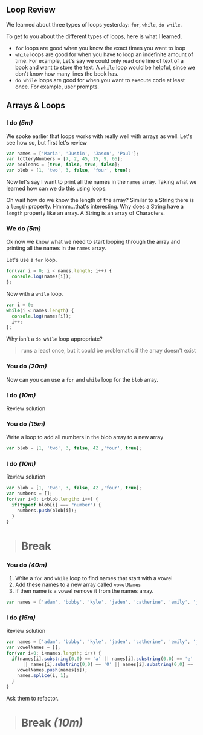 ## Loop Review
We learned about three types of loops yesterday: `for`, `while`, `do while`.

To get to you about the different types of loops, here is what I learned.
- `for` loops are good when you know the exact times you want to loop
- `while` loops are good for when you have to loop an indefinite amount of time. For example, Let's say we could only read one line of text of a book and want to store the text. A `while` loop would be helpful, since we don't know how many lines the book has.
- `do while` loops are good for when you want to execute code at least once. For example, user prompts.



## Arrays & Loops

### I do _(5m)_
We spoke earlier that loops works with really well with arrays as well. Let's see how so, but first let's review
```js
var names = ['Maria', 'Justin', 'Jason', 'Paul'];
var lotteryNumbers = [7, 2, 45, 15, 9, 66];
var booleans = [true, false, true, false];
var blob = [1, 'two', 3, false, 'four', true];
```

Now let's say I want to print all the names in the `names` array. Taking what we learned how can we do this using loops.

Oh wait how do we know the length of the array? Similar to a String there is a `length` property. Hmmm...that's interesting. Why does a String have a `length` property like an array. A String is an array of Characters.


### We do _(5m)_
Ok now we know what we need to start looping through the array and printing all the names in the `names` array.

Let's use a `for` loop.
```js
for(var i = 0; i < names.length; i++) {
  console.log(names[i]);
};
```

Now with a `while` loop.
```js
var i = 0;
while(i < names.length) {
  console.log(names[i]);
  i++;
};
```
Why isn't a `do while` loop appropriate?
> runs a least once, but it could be problematic if the array doesn't exist

### You do _(20m)_
Now can you can use a `for` and `while` loop for the `blob` array.

### I do _(10m)_
Review solution

### You do _(15m)_
Write a loop to add all numbers in the blob array to a new array

```js
var blob = [1, 'two', 3, false, 42 ,'four', true];
```

### I do _(10m)_
Review solution
```js
var blob = [1, 'two', 3, false, 42 ,'four', true];
var numbers = [];
for(var i=0; i<blob.length; i++) {
  if(typeof blob[i] === "number") {
    numbers.push(blob[i]);
  }
}
```

> # Break

### You do _(40m)_
1. Write a `for` and `while` loop to find names that start with a vowel
2. Add these names to a new array called `vowelNames`
3. If then name is a vowel remove it from the names array.

```js
var names = ['adam', 'bobby', 'kyle', 'jaden', 'catherine', 'emily', 'joey', 'elijah', 'denis'];
```

### I do _(15m)_
Review solution

```js
var names = ['adam', 'bobby', 'kyle', 'jaden', 'catherine', 'emily', 'joey', 'elijah', 'denis'];
var vowelNames = [];
for(var i=0; i<names.length; i++) {
  if(names[i].substring(0,0) == 'a' || names[i].substring(0,0) == 'e' || names[i].substring(0,0) == 'i'
      || names[i].substring(0,0) == '0' || names[i].substring(0,0) == 'u') {
    vowelNames.push(names[i]);
    names.splice(i, 1);
  }
}
```

Ask them to refactor.

> # Break _(10m)_

